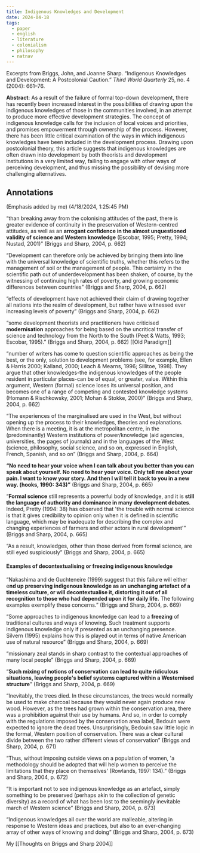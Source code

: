 ```yaml
---
title: Indigenous Knowledges and Development
date: 2024-04-18
tags:
  - paper
  - english
  - literature
  - colonialism
  - philosophy
  - natnav
---
```

Excerpts from Briggs, John, and Joanne Sharp. “Indigenous Knowledges and Development: A Postcolonial Caution.” _Third World Quarterly_ 25, no. 4 (2004): 661–76.

**Abstract**: As a result of the failure of formal top-down development, there has recently been increased interest in the possibilities of drawing upon the indigenous knowledges of those in the communities involved, in an attempt to produce more effective development strategies. The concept of indigenous knowledge calls for the inclusion of local voices and priorities, and promises empowerment through ownership of the process. However, there has been little critical examination of the ways in which indigenous knowledges have been included in the development process. Drawing upon postcolonial theory, this article suggests that indigenous knowledges are often drawn into development by both theorists and development institutions in a very limited way, failing to engage with other ways of perceiving development, and thus missing the possibility of devising more challenging alternatives.

## Annotations  
(Emphasis added by me)
(4/18/2024, 1:25:45 PM)

“than breaking away from the colonising attitudes of the past, there is greater evidence of continuity in the preservation of Western-centred attitudes, as well as an **arrogant confidence in the almost unquestioned validity of science and Western knowledge** (Escobar, 1995; Pretty, 1994; Nustad, 2001)” (Briggs and Sharp, 2004, p. 662)

“Development can therefore only be achieved by bringing them into line with the universal knowledge of scientific truths, whether this refers to the management of soil or the management of people. This certainty in the scientific path out of underdevelopment has been shaken, of course, by the witnessing of continuing high rates of poverty, and growing economic differences between countries” (Briggs and Sharp, 2004, p. 662)

“effects of development have not achieved their claim of drawing together all nations into the realm of development, but rather have witnessed ever increasing levels of poverty” (Briggs and Sharp, 2004, p. 662)

“some development theorists and practitioners have criticised **modernisation** approaches for being based on the uncritical transfer of science and technology from the North to the South (Peet & Watts, 1993; Escobar, 1995).” (Briggs and Sharp, 2004, p. 662)
[[Old Paradigm]]

“number of writers has come to question scientific approaches as being the best, or the only, solution to development problems (see, for example, Ellen & Harris 2000; Kalland, 2000; Leach & Mearns, 1996; Sillitoe, 1998). They argue that other knowledges-the indigenous knowledges of the people resident in particular places-can be of equal, or greater, value. Within this argument, Western (formal) science loses its universal position, and becomes one of a range of competing and contested knowledge systems (Homann & Rischkowsky, 2001; Mohan & Stokke, 2000)” (Briggs and Sharp, 2004, p. 662)

“The experiences of the marginalised are used in the West, but without opening up the process to their knowledges, theories and explanations. When there is a meeting, it is at the metropolitan centre, in the (predominantly) Western institutions of power/knowledge (aid agencies, universities, the pages of journals) and in the languages of the West (science, philosophy, social science, and so on, expressed in English, French, Spanish, and so on” (Briggs and Sharp, 2004, p. 664)

**“No need to hear your voice when I can talk about you better than you can speak about yourself. No need to hear your voice. Only tell me about your pain. I want to know your story. And then I will tell it back to you in a new way. (hooks, 1990: 343)”** (Briggs and Sharp, 2004, p. 665)

“**Formal science** still represents a powerful body of knowledge, and it is **still the language of authority and dominance in many development debates**. Indeed, Pretty (1994: 38) has observed that 'the trouble with normal science is that it gives credibility to opinion only when it is defined in scientific language, which may be inadequate for describing the complex and changing experiences of farmers and other actors in rural development'” (Briggs and Sharp, 2004, p. 665)

“As a result, knowledges, other than those derived from formal science, are still eyed suspiciously” (Briggs and Sharp, 2004, p. 665)

#### Examples of decontextualising or freezing indigenous knowledge 

“Nakashima and de Guchteneire (1999) suggest that this failure will either e**nd up preserving indigenous knowledge as an unchanging artefact of a timeless culture, or will decontextualise it, distorting it out of all recognition to those who had depended upon it for daily life.** The following examples exemplify these concerns.” (Briggs and Sharp, 2004, p. 669)

“Some approaches to indigenous knowledge can lead to a **freezing** of traditional cultures and ways of knowing. Such treatment supports indigenous knowledge only if presented as an unchanging presence. Silvern (1995) explains how this is played out in terms of native American use of natural resource” (Briggs and Sharp, 2004, p. 669)

“missionary zeal stands in sharp contrast to the contextual approaches of many local people” (Briggs and Sharp, 2004, p. 669)

“**Such mixing of notions of conservation can lead to quite ridiculous situations, leaving people's belief systems captured within a Westernised structure**” (Briggs and Sharp, 2004, p. 669)

“Inevitably, the trees died. In these circumstances, the trees would normally be used to make charcoal because they would never again produce new wood. However, as the trees had grown within the conservation area, there was a prohibition against their use by humans. And so, in order to comply with the regulations imposed by the conservation area label, Bedouin were expected to ignore the dead trees. Unsurprisingly, Bedouin saw little logic in the formal, Western position of conservation. There was a clear cultural divide between the two rather different views of conservation” (Briggs and Sharp, 2004, p. 671)

“Thus, without imposing outside views on a population of women, 'a methodology should be adopted that will help women to perceive the limitations that they place on themselves' (Rowlands, 1997: 134).” (Briggs and Sharp, 2004, p. 672)

“It is important not to see indigenous knowledge as an artefact, simply something to be preserved (perhaps akin to the collection of genetic diversity) as a record of what has been lost to the seemingly inevitable march of Western science” (Briggs and Sharp, 2004, p. 673)

“Indigenous knowledges all over the world are malleable, altering in response to Western ideas and practices, but also to an ever-changing array of other ways of knowing and doing” (Briggs and Sharp, 2004, p. 673)

My [[Thoughts on Briggs and Sharp 2004]]